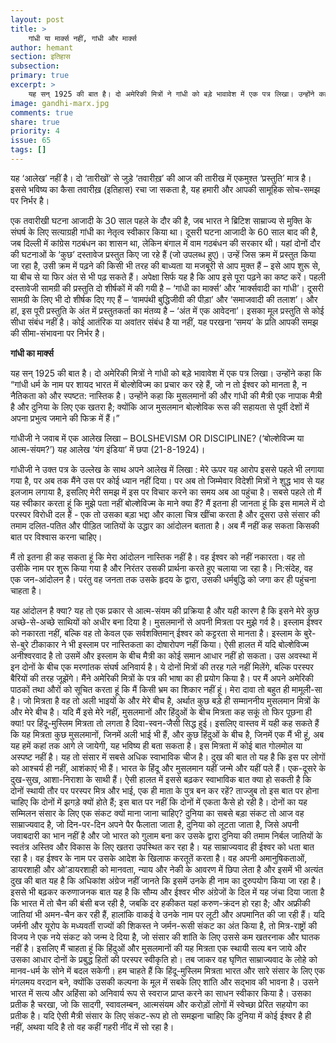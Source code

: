 ```yaml
---
layout: post
title: >
    गांधी या मार्क्स नहीं, गांधी और मार्क्स
author: hemant
section: इतिहास
subsection:
primary: true
excerpt: >
    यह सन् 1925 की बात है। दो अमेरिकी मित्रों ने गांधी को बड़े भावावेश में एक पत्र लिखा। उन्होंने कहा कि “गांधी धर्म के नाम पर शायद भारत में बोल्शेविज्म का प्रचार कर रहे हैं, जो न तो ईश्वर को मानता है, न नैतिकता को और स्पष्टत: नास्तिक है।
image: gandhi-marx.jpg
comments: true
share: true
priority: 4
issue: 65
tags: []
---
```


यह ‘आलेख’ नहीं है। दो ‘तारीखों’ से जुड़े ‘तवारीख़’ की आज की तारीख में एकमुश्त ‘प्रस्तुति’ मात्र है। इससे भविष्य का कैसा तवारीख़ (इतिहास) रचा जा सकता है, यह हमारी और आपकी सामूहिक सोच-समझ पर निर्भर है।

एक तवारीखी घटना आजादी के 30 साल पहले के दौर की है, जब भारत ने ब्रिटिश साम्राज्य से मुक्ति के संघर्ष के लिए सत्याग्रही गांधी का नेतृत्व स्वीकार किया था। दूसरी घटना आजादी के 60 साल बाद की है, जब दिल्ली में कांग्रेस गठबंधन का शासन था, लेकिन बंगाल में वाम गठबंधन की सरकार थी। यहां दोनों दौर की घटनाओं के ‘कुछ’ दस्तावेज प्रस्तुत किए जा रहे हैं (जो उपलब्ध हुए)। उन्हें जिस क्रम में प्रस्तुत किया जा रहा है, उसी क्रम में पढ़ने की किसी भी तरह की बाध्यता या मजबूरी से आप मुक्त हैं – इसे आप शुरू से, या बीच से या फिर अंत से भी पढ़ सकते हैं। अपेक्षा सिर्फ यह है कि आप इसे पूरा पढ़ने का कष्ट करें। पहली दस्तावेजी सामग्री की प्रस्तुति दो शीर्षकों में की गयी है – ‘गांधी का मार्क्स’ और ‘मार्क्सवादी का गांधी’। दूसरी सामग्री के लिए भी दो शीर्षक दिए गए हैं – ‘वामपंथी बुद्धिजीवी की पीड़ा’ और ‘समाजवादी की तलाश’। और हां, इस पूरी प्रस्तुति के अंत में प्रस्तुतकर्ता का मंतव्य है – ‘अंत में एक आवेदना’। इसका मूल प्रस्तुति से कोई सीधा संबंध नहीं है। कोई आतंरिक या अवांतर संबंध है या नहीं, यह परखना ‘समय’ के प्रति आपकी समझ की सीमा-संभावना पर निर्भर है।

**गांधी का मार्क्स**

यह सन् 1925 की बात है। दो अमेरिकी मित्रों ने गांधी को बड़े भावावेश में एक पत्र लिखा। उन्होंने कहा कि “गांधी धर्म के नाम पर शायद भारत में बोल्शेविज्म का प्रचार कर रहे हैं, जो न तो ईश्वर को मानता है, न नैतिकता को और स्पष्टत: नास्तिक है। उन्होंने कहा कि मुसलमानों की और गांधी की मैत्री एक नापाक मैत्री है और दुनिया के लिए एक खतरा है; क्योंकि आज मुसलमान बोल्शेविक रूस की सहायता से पूर्वी देशों में अपना प्रभुत्व जमाने की फिक्र में हैं।”

गांधीजी ने जवाब में एक आलेख लिखा – BOLSHEVISM OR DISCIPLINE? (‘बोल्शेविज्म या आत्म-संयम?’) यह आलेख ‘यंग इंडिया’ में छपा (21-8-1924)।

गांधीजी ने उक्त पत्र के उल्लेख के साथ अपने आलेख में लिखा : मेरे ऊपर यह आरोप इससे पहले भी लगाया गया है, पर अब तक मैंने उस पर कोई ध्यान नहीं दिया। पर अब तो जिम्मेवार विदेशी मित्रों ने शुद्ध भाव से यह इलजाम लगाया है, इसलिए मेरी समझ में इस पर विचार करने का समय अब आ पहुंचा है। सबसे पहले तो मैं यह स्वीकार करता हूं कि मुझे पता नहीं बोल्शेविज्म के माने क्या हैं? मैं इतना ही जानता हूं कि इस मामले में दो परस्पर विरोधी दल हैं - एक तो उसका बड़ा भद्दा और काला चित्र खींचा करता है और दूसरा उसे संसार की तमाम दलित-पतित और पीड़ित जातियों के उद्धार का आंदोलन बताता है। अब मैं नहीं कह सकता किसकी बात पर विश्वास करना चाहिए।

मैं तो इतना ही कह सकता हूं कि मेरा आंदोलन नास्तिक नहीं है। वह ईश्वर को नहीं नकारता। वह तो उसीके नाम पर शुरू किया गया है और निरंतर उसकी प्रार्थना करते हुए चलाया जा रहा है। नि:संदेह, वह एक जन-आंदोलन है। परंतु वह जनता तक उसके हृदय के द्वारा, उसकी धर्मबुद्धि को जगा कर ही पहुंचना चाहता है।

यह आंदोलन है क्या? यह तो एक प्रकार से आत्म-संयम की प्रक्रिया है और यही कारण है कि इसने मेरे कुछ अच्छे-से-अच्छे साथियों को अधीर बना दिया है। मुसलमानों से अपनी मित्रता पर मुझे गर्व है। इस्लाम ईश्वर को नकारता नहीं, बल्कि वह तो केवल एक सर्वशक्तिमान् ईश्वर को कट्टरता से मानता है। इस्लाम के बुरे-से-बुरे टीकाकार ने भी इस्लाम पर नास्तिकता का दोषारोपण नहीं किया। ऐसी हालत में यदि बोल्शेविज्म अनीश्वरवाद है तो उसमें और इस्लाम के बीच मैत्री का कोई समान आधार नहीं हो सकता। उस अवस्था में इन दोनों के बीच एक मरणांतक संघर्ष अनिवार्य है। ये दोनों मित्रों की तरह गले नहीं मिलेंगे, बल्कि परस्पर बैरियों की तरह जूझेंगे। मैंने अमेरिकी मित्रों के पत्र की भाषा का ही प्रयोग किया है। पर मैं अपने अमेरिकी पाठकों तथा औरों को सूचित करता हूं कि मैं किसी भ्रम का शिकार नहीं हूं। मेरा दावा तो बहुत ही मामूली-सा है। जो मित्रता है वह तो अली भाइयों के और मेरे बीच है, अर्थात कुछ बड़े ही सम्माननीय मुसलमान मित्रों के और मेरे बीच है। यदि मैं इसे मेरे नहीं, मुसलमानों और हिंदुओं के बीच मित्रता कह सकूं तो फिर पूछना ही क्या! पर हिंदू-मुस्लिम मित्रता तो लगता है दिवा-स्वन-जैसी सिद्ध हुई। इसलिए वास्तव में यही कह सकते हैं कि यह मित्रता कुछ मुसलमानों, जिनमें अली भाई भी हैं, और कुछ हिंदुओं के बीच है, जिनमें एक मैं भी हूं, अब यह हमें कहां तक आगे ले जायेगी, यह भविष्य ही बता सकता है। इस मित्रता में कोई बात गोलमोल या अस्पष्ट नहीं है। यह तो संसार में सबसे अधिक स्वाभाविक चीज है। दुख की बात तो यह है कि इस पर लोगों को आश्चर्य ही नहीं, आशंकाएं भी हैं। भारत के हिंदू और मुसलमान यहीं जन्मे और यहीं पले हैं। एक-दूसरे के दुख-सुख, आशा-निराशा के साथी हैं। ऐसी हालत में इससे बढ़कर स्वाभाविक बात क्या हो सकती है कि दोनों स्थायी तौर पर परस्पर मित्र और भाई, एक ही माता के पुत्र बन कर रहें? ताज्जुब तो इस बात पर होना चाहिए कि दोनों में झगड़े क्यों होते हैं; इस बात पर नहीं कि दोनों में एकता कैसे हो रही है। दोनों का यह सम्मिलन संसार के लिए एक संकट क्यों माना जाना चाहिए? दुनिया का सबसे बड़ा संकट तो आज वह साम्राज्यवाद है, जो दिन-पर-दिन अपने पैर फैलाता जाता है, दुनिया को लूटता जाता है, जिसे अपनी जवाबदारी का भान नहीं है और जो भारत को गुलाम बना कर उसके द्वारा दुनिया की तमाम निर्बल जातियों के स्वतंत्र अस्तिव और विकास के लिए खतरा उपस्थित कर रहा है। यह साम्राज्यवाद ही ईश्वर को धता बात रहा है। वह ईश्वर के नाम पर उसके आदेश के खिलाफ करतूतें करता है। वह अपनी अमानुषिकताओं, डायरशाही और ओ’डायरशाही को मानवता, न्याय और नेकी के आवरण में छिपा लेता है और इसमें भी अत्यंत दुख की बात यह है कि अधिकांश अंग्रेज नहीं जानते कि इसमें उनके ही नाम का दुरुपयोग किया जा रहा है। इससे भी बढ़कर करुणाजनक बात यह है कि सौम्य और ईश्वर भीरु अंग्रेजों के दिल में यह जंचा दिया जाता है कि भारत में तो चैन की बंसी बज रही है, जबकि दर हकीकत यहां करुण-क्रंदन हो रहा है; और अफ्रीकी जातियां भी अमन-चैन कर रही हैं, हालांकि वाकई वे उनके नाम पर लूटी और अपमानित की जा रही हैं। यदि जर्मनी और यूरोप के मध्यवर्ती राज्यों की शिकस्त ने जर्मन-रूसी संकट का अंत किया है, तो मित्र-राष्ट्रों की विजय ने एक नये संकट को जन्म दे दिया है, जो संसार की शांति के लिए उससे कम खतरनाक और घातक नहीं है। इसलिए मैं चाहता हूं कि हिंदुओं और मुसलमानों की यह मित्रता एक स्थायी सत्य बन जाये और उसका आधार दोनों के प्रबुद्ध हितों की परस्पर स्वीकृति हो। तब जाकर वह घृणित साम्राज्यवाद के लोहे को मानव-धर्म के सोने में बदल सकेगी। हम चाहते हैं कि हिंदू-मुस्लिम मित्रता भारत और सारे संसार के लिए एक मंगलमय वरदान बने, क्योंकि उसकी कल्पना के मूल में सबके लिए शांति और सद्भाव की भावना है। उसने भारत में सत्य और अहिंसा को अनिवार्य रूप से स्वराज प्राप्त करने का साधन स्वीकार किया है। उसका प्रतीक है चरखा, जो कि सादगी, स्वावलम्बन, आत्मसंयम और करोड़ों लोगों में स्वेच्छा प्रेरित सहयोग का प्रतीक है। यदि ऐसी मैत्री संसार के लिए संकट-रूप हो तो समझना चाहिए कि दुनिया में कोई ईश्वर है ही नहीं, अथवा यदि है तो वह कहीं गहरी नींद में सो रहा है।